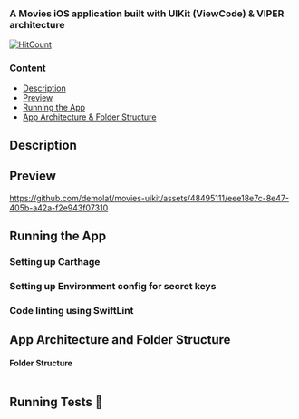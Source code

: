 ### A Movies iOS application built with UIKit (ViewCode) & VIPER architecture
[![HitCount](https://hits.dwyl.com/demolaf/movies-uikit.svg?style=flat-square&show=unique)](http://hits.dwyl.com/demolaf/movies-uikit)

### Content
* [Description](#description)
* [Preview](#preview)
* [Running the App](#running-the-app)
* [App Architecture & Folder Structure](#app-architecture-and-folder-structure)

## Description


## Preview
https://github.com/demolaf/movies-uikit/assets/48495111/eee18e7c-8e47-405b-a42a-f2e943f07310

## Running the App

### Setting up Carthage

### Setting up Environment config for secret keys

### Code linting using SwiftLint

## App Architecture and Folder Structure

#### Folder Structure

```

```

## Running Tests 🧪
